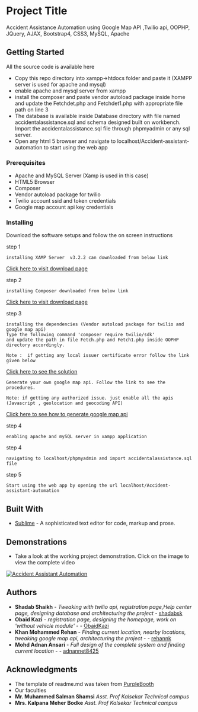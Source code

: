 # Project Title
Accident Assistance Automation using Google Map API ,Twilio api, OOPHP, JQuery, AJAX, Bootstrap4, CSS3, MySQL, Apache

## Getting Started
All the source code is available here
* Copy this repo directory into xampp->htdocs folder and paste it (XAMPP server is used for apache and mysql)
* enable apache and mysql server from xampp
* install the composer and paste vendor autoload package inside home and update the Fetchdet.php and Fetchdet1.php with appropriate file path on line 3
* The database is available inside Database directory with file named accidentalassistance.sql and schema designed built on workbench. Import the accidentalassistance.sql file through phpmyadmin or any sql server.
* Open any html 5 browser and navigate to localhost/Accident-assistant-automation to start using the web app


### Prerequisites

* Apache and MySQL Server (Xamp is used in this case)
* HTML5 Browser
* Composer
* Vendor autoload package for twilio
* Twilio account ssid and token credentials
* Google map account api key credentials

### Installing

Download the software setups and follow the on screen instructions

step 1

```
installing XAMP Server  v3.2.2 can downloaded from below link
```
[Click here to visit download page](https://sourceforge.net/projects/xampp/files/XAMPP%20Windows/5.6.21/)

step 2

```
installing Composer downloaded from below link
```
[Click here to visit download page](https://getcomposer.org/download/)

step 3

```
installing the dependencies (Vendor autoload package for twilio and google map api)
Type the following command 'composer require twilio/sdk'
and update the path in file Fetch.php and Fetch1.php inside OOPHP directory accordingly.

Note :  if getting any local issuer certificate error follow the link given below
```
[Click here to see the solution](https://support.twilio.com/hc/en-us/articles/360007853433-Troubleshooting-Certificate-Errors-from-the-Twilio-REST-API)

```
Generate your own google map api. Follow the link to see the procedures.

Note: if getting any authorized issue. just enable all the apis (Javascript , geolocation and geocoding API)
```
[Click here to see how to generate google map api](https://developers.google.com/maps/documentation/javascript/get-api-key)


step 4

```
enabling apache and mySQL server in xampp application
```

step 4
```
navigating to localhost/phpmyadmin and import accidentalassistance.sql file
```

step 5
```
Start using the web app by opening the url localhost/Accident-assistant-automation
```

## Built With

* [Sublime](https://www.sublimetext.com/3) - A sophisticated text editor for code, markup and prose. 


## Demonstrations

* Take a look at the working project demonstration. Click on the image to view the complete video


[![Accident Assistant Automation](https://i.ytimg.com/vi/nSgaNTfH9Iw/maxresdefault.jpg)](https://youtu.be/nSgaNTfH9Iw)


## Authors

* **Shadab Shaikh** - *Tweaking with twilio api, registration page,Help center page, designing database and architecturing the project*  - [shadabsk](https://github.com/shadabsk)
* **Obaid Kazi** - *registration page, designing the homepage, work on 'without vehicle module'* -  	- [ObaidKazi](https://github.com/ObaidKazi)
* **Khan Mohammed Rehan** - *Finding current location, nearby locations, tweaking google map api, architecturing the project* -  	- [rehannk](https://github.com/rehannk)
* **Mohd Adnan Ansari** - *Full design of the complete system and finding current location* -  	- [adnannet8425](https://github.com/adnannet8425)


## Acknowledgments

* The template of readme.md was taken from [PurpleBooth](https://github.com/PurpleBooth)
* Our faculties 
* **Mr. Muhammed Salman Shamsi** *Asst. Prof Kalsekar Technical campus* 
* **Mrs. Kalpana Meher Bodke** *Asst. Prof Kalsekar Technical campus* 